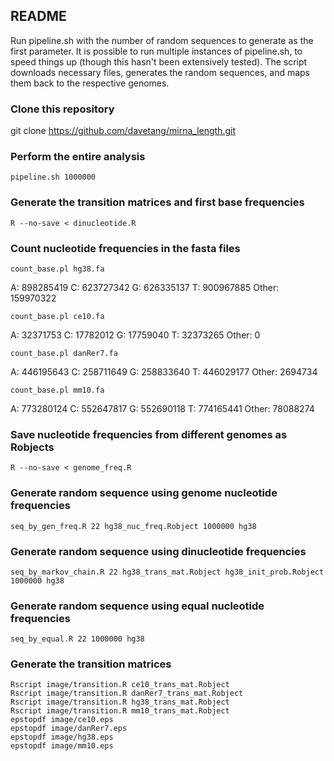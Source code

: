 README
-----------------------------

Run pipeline.sh with the number of random sequences to generate as the first parameter. It is possible to run multiple instances of pipeline.sh, to speed things up (though this hasn't been extensively tested). The script downloads necessary files, generates the random sequences, and maps them back to the respective genomes.

### Clone this repository

git clone https://github.com/davetang/mirna_length.git

### Perform the entire analysis

`pipeline.sh 1000000`

### Generate the transition matrices and first base frequencies

`R --no-save < dinucleotide.R`

### Count nucleotide frequencies in the fasta files

`count_base.pl hg38.fa`

A: 898285419
C: 623727342
G: 626335137
T: 900967885
Other: 159970322

`count_base.pl ce10.fa`

A: 32371753
C: 17782012
G: 17759040
T: 32373265
Other: 0

`count_base.pl danRer7.fa`

A: 446195643
C: 258711649
G: 258833640
T: 446029177
Other: 2694734

`count_base.pl mm10.fa`

A: 773280124
C: 552647817
G: 552690118
T: 774165441
Other: 78088274

### Save nucleotide frequencies from different genomes as Robjects

`R --no-save < genome_freq.R`

### Generate random sequence using genome nucleotide frequencies

`seq_by_gen_freq.R 22 hg38_nuc_freq.Robject 1000000 hg38`

### Generate random sequence using dinucleotide frequencies

`seq_by_markov_chain.R 22 hg38_trans_mat.Robject hg38_init_prob.Robject 1000000 hg38`

### Generate random sequence using equal nucleotide frequencies

`seq_by_equal.R 22 1000000 hg38`

### Generate the transition matrices

`Rscript image/transition.R ce10_trans_mat.Robject`<br />
`Rscript image/transition.R danRer7_trans_mat.Robject`<br />
`Rscript image/transition.R hg38_trans_mat.Robject`<br />
`Rscript image/transition.R mm10_trans_mat.Robject`<br />
`epstopdf image/ce10.eps`<br />
`epstopdf image/danRer7.eps`<br />
`epstopdf image/hg38.eps`<br />
`epstopdf image/mm10.eps`
